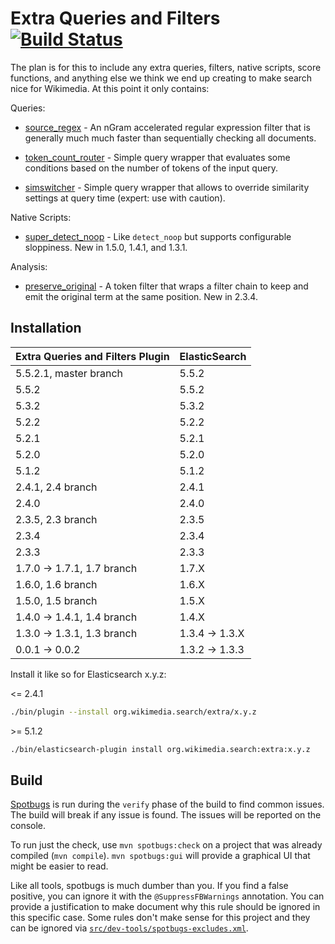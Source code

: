 Extra Queries and Filters [![Build Status](https://integration.wikimedia.org/ci/buildStatus/icon?job=search-extra)](https://integration.wikimedia.org/ci/job/search-extra)
=========================

The plan is for this to include any extra queries, filters, native scripts,
score functions, and anything else we think we end up creating to make search
nice for Wikimedia. At this point it only contains:

Queries:
* [source_regex](docs/source_regex.md) - An nGram accelerated regular
expression filter that is generally much much faster than sequentially checking
all documents.
* [token_count_router](docs/token_count_router.md) - Simple query wrapper that
evaluates some conditions based on the number of tokens of the input query.

* [simswitcher](docs/simswitcher.md) - Simple query wrapper that allows to override
similarity settings at query time (expert: use with caution).

Native Scripts:
* [super_detect_noop](docs/super_detect_noop.md) - Like ```detect_noop``` but
supports configurable sloppiness. New in 1.5.0, 1.4.1, and 1.3.1.

Analysis:
* [preserve_original](docs/preserve_original.md) - A token filter that wraps a
filter chain to keep and emit the original term at the same position. New in
2.3.4.

Installation
------------

| Extra Queries and Filters Plugin |  ElasticSearch  |
|----------------------------------|-----------------|
| 5.5.2.1, master branch           | 5.5.2           |
| 5.5.2                            | 5.5.2           |
| 5.3.2                            | 5.3.2           |
| 5.2.2                            | 5.2.2           |
| 5.2.1                            | 5.2.1           |
| 5.2.0                            | 5.2.0           |
| 5.1.2                            | 5.1.2           |
| 2.4.1, 2.4 branch                | 2.4.1           |
| 2.4.0                            | 2.4.0           |
| 2.3.5, 2.3 branch                | 2.3.5           |
| 2.3.4                            | 2.3.4           |
| 2.3.3                            | 2.3.3           |
| 1.7.0 -> 1.7.1, 1.7 branch       | 1.7.X           |
| 1.6.0, 1.6 branch                | 1.6.X           |
| 1.5.0, 1.5 branch                | 1.5.X           |
| 1.4.0 -> 1.4.1, 1.4 branch       | 1.4.X           |
| 1.3.0 -> 1.3.1, 1.3 branch       | 1.3.4 -> 1.3.X  |
| 0.0.1 -> 0.0.2                   | 1.3.2 -> 1.3.3  |

Install it like so for Elasticsearch x.y.z:

\<= 2.4.1
```bash
./bin/plugin --install org.wikimedia.search/extra/x.y.z
```

\>= 5.1.2

```bash
./bin/elasticsearch-plugin install org.wikimedia.search:extra:x.y.z
```

Build
-----
[Spotbugs](https://spotbugs.github.io/) is run during the `verify` phase of the
build to find common issues. The build will break if any issue is found. The
issues will be reported on the console.

To run just the check, use `mvn spotbugs:check` on a project that was already
compiled (`mvn compile`). `mvn spotbugs:gui` will provide a graphical UI that
might be easier to read.

Like all tools, spotbugs is much dumber than you. If you find a false positive,
you can ignore it with the `@SuppressFBWarnings` annotation. You can provide a
justification to make document why this rule should be ignored in this specific
case. Some rules don't make sense for this project and they can be ignored via
[`src/dev-tools/spotbugs-excludes.xml`](https://spotbugs.readthedocs.io/en/latest/filter.html).
